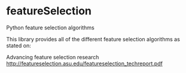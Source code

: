 featureSelection
================

Python feature selection algorithms

This library provides all of the different feature selection algorithms as stated on:

Advancing feature selection research
http://featureselection.asu.edu/featureselection_techreport.pdf


